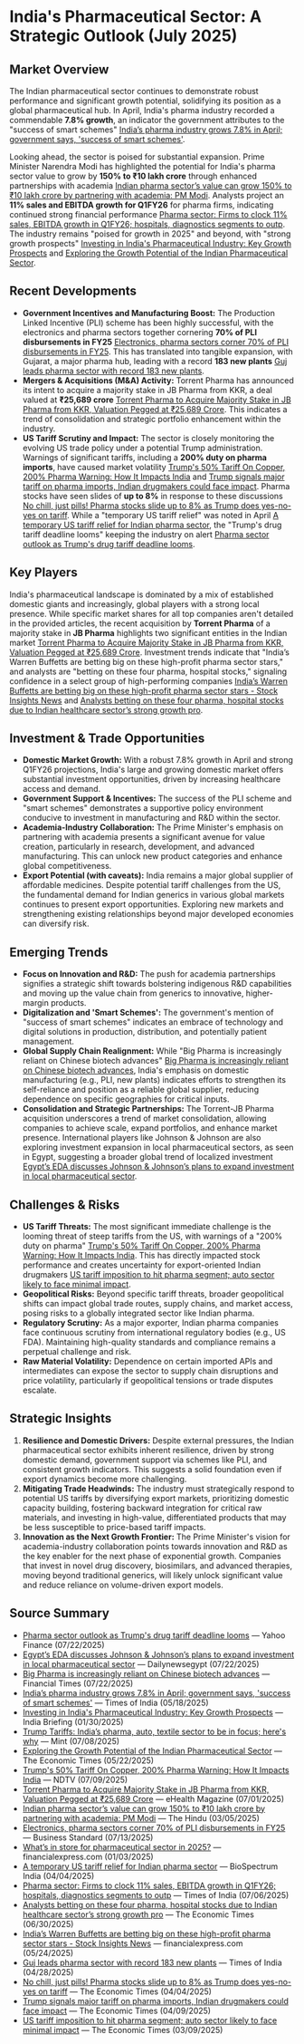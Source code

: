 # India's Pharmaceutical Sector: A Strategic Outlook (July 2025)

## Market Overview

The Indian pharmaceutical sector continues to demonstrate robust performance and significant growth potential, solidifying its position as a global pharmaceutical hub. In April, India's pharma industry recorded a commendable **7.8% growth**, an indicator the government attributes to the "success of smart schemes" [India’s pharma industry grows 7.8% in April; government says, 'success of smart schemes'](https://timesofindia.indiatimes.com/business/india-business/indias-pharma-industry-grows-7-8-in-april-government-says-success-of-smart-schemes/articleshow/121250581.cms).

Looking ahead, the sector is poised for substantial expansion. Prime Minister Narendra Modi has highlighted the potential for India's pharma sector value to grow by **150% to ₹10 lakh crore** through enhanced partnerships with academia [Indian pharma sector’s value can grow 150% to ₹10 lakh crore by partnering with academia: PM Modi](https://www.thehindu.com/news/national/indian-pharma-sectors-value-can-grow-150-to-10-lakh-crore-by-partnering-with-academia-pm-modi/article69294436.ece). Analysts project an **11% sales and EBITDA growth for Q1FY26** for pharma firms, indicating continued strong financial performance [Pharma sector: Firms to clock 11% sales, EBITDA growth in Q1FY26; hospitals, diagnostics segments to outp](https://timesofindia.indiatimes.com/business/india-business/pharma-sector-firms-to-clock-11-sales-ebitda-growth-in-q1fy26-hospitals-diagnostics-segments-to-outperform/articleshow/122277005.cms). The industry remains "poised for growth in 2025" and beyond, with "strong growth prospects" [Investing in India's Pharmaceutical Industry: Key Growth Prospects](https://www.india-briefing.com/news/why-indias-pharmaceutical-industry-remains-poised-for-growth-in-2025-35988.html/) and [Exploring the Growth Potential of the Indian Pharmaceutical Sector](https://m.economictimes.com/markets/stocks/news/exploring-the-growth-potential-of-the-indian-pharmaceutical-sector/articleshow/121333626.cms).

## Recent Developments

*   **Government Incentives and Manufacturing Boost:** The Production Linked Incentive (PLI) scheme has been highly successful, with the electronics and pharma sectors together cornering **70% of PLI disbursements in FY25** [Electronics, pharma sectors corner 70% of PLI disbursements in FY25](https://www.business-standard.com/industry/news/electronics-pharma-sectors-corner-70-per-cent-of-pli-disbursements-in-fy25-125071300205_1.html). This has translated into tangible expansion, with Gujarat, a major pharma hub, leading with a record **183 new plants** [Guj leads pharma sector with record 183 new plants](https://timesofindia.indiatimes.com/city/ahmedabad/guj-leads-pharma-sector-with-record-183-new-plants/articleshow/120674365.cms).
*   **Mergers & Acquisitions (M&A) Activity:** Torrent Pharma has announced its intent to acquire a majority stake in JB Pharma from KKR, a deal valued at **₹25,689 crore** [Torrent Pharma to Acquire Majority Stake in JB Pharma from KKR, Valuation Pegged at ₹25,689 Crore](https://ehealth.eletsonline.com/2025/07/torrent-pharma-to-acquire-majority-stake-in-jb-pharma-from-kkr-valuation-pegged-at-%E2%82%B925689-crore/). This indicates a trend of consolidation and strategic portfolio enhancement within the industry.
*   **US Tariff Scrutiny and Impact:** The sector is closely monitoring the evolving US trade policy under a potential Trump administration. Warnings of significant tariffs, including a **200% duty on pharma imports**, have caused market volatility [Trump's 50% Tariff On Copper, 200% Pharma Warning: How It Impacts India](https://www.ndtv.com/world-news/donald-trump-new-tariffs-us-imposes-50-pc-tariffs-on-copper-warns-of-200-pc-duty-on-pharma-how-will-it-impact-india-8846183) and [Trump signals major tariff on pharma imports, Indian drugmakers could face impact](https://m.economictimes.com/news/international/global-trends/trump-says-us-will-soon-announce-tariffs-on-pharmaceutical-imports/articleshow/120110100.cms). Pharma stocks have seen slides of **up to 8%** in response to these discussions [No chill, just pills! Pharma stocks slide up to 8% as Trump does yes-no-yes on tariff](https://m.economictimes.com/markets/stocks/news/pharma-stocks-slide-up-to-7-as-trump-hints-at-unprecedented-tariffs-on-sector/articleshow/119966661.cms). While a "temporary US tariff relief" was noted in April [A temporary US tariff relief for Indian pharma sector](https://www.biospectrumindia.com/news/73/25933/a-temporary-us-tariff-relief-for-indian-pharma-sector.html), the "Trump's drug tariff deadline looms" keeping the industry on alert [Pharma sector outlook as Trump's drug tariff deadline looms](https://finance.yahoo.com/video/pharma-sector-outlook-trumps-drug-200513372.html).

## Key Players

India's pharmaceutical landscape is dominated by a mix of established domestic giants and increasingly, global players with a strong local presence. While specific market shares for all top companies aren't detailed in the provided articles, the recent acquisition by **Torrent Pharma** of a majority stake in **JB Pharma** highlights two significant entities in the Indian market [Torrent Pharma to Acquire Majority Stake in JB Pharma from KKR, Valuation Pegged at ₹25,689 Crore](https://ehealth.eletsonline.com/2025/07/torrent-pharma-to-acquire-majority-stake-in-jb-pharma-from-kkr-valuation-pegged-at-%E2%82%B925689-crore/). Investment trends indicate that "India’s Warren Buffetts are betting big on these high-profit pharma sector stars," and analysts are "betting on these four pharma, hospital stocks," signaling confidence in a select group of high-performing companies [India’s Warren Buffetts are betting big on these high-profit pharma sector stars - Stock Insights News](https://www.financialexpress.com/market/stock-insights/indias-warren-buffetts-are-betting-big-on-these-high-profit-pharma-sector-stars/3854854/) and [Analysts betting on these four pharma, hospital stocks due to Indian healthcare sector’s strong growth pro](https://m.economictimes.com/wealth/invest/analysts-betting-on-these-four-pharma-hospital-stocks-due-to-indian-healthcare-sectors-strong-growth-prospects/articleshow/122123712.cms).

## Investment & Trade Opportunities

*   **Domestic Market Growth:** With a robust 7.8% growth in April and strong Q1FY26 projections, India's large and growing domestic market offers substantial investment opportunities, driven by increasing healthcare access and demand.
*   **Government Support & Incentives:** The success of the PLI scheme and "smart schemes" demonstrates a supportive policy environment conducive to investment in manufacturing and R&D within the sector.
*   **Academia-Industry Collaboration:** The Prime Minister's emphasis on partnering with academia presents a significant avenue for value creation, particularly in research, development, and advanced manufacturing. This can unlock new product categories and enhance global competitiveness.
*   **Export Potential (with caveats):** India remains a major global supplier of affordable medicines. Despite potential tariff challenges from the US, the fundamental demand for Indian generics in various global markets continues to present export opportunities. Exploring new markets and strengthening existing relationships beyond major developed economies can diversify risk.

## Emerging Trends

*   **Focus on Innovation and R&D:** The push for academia partnerships signifies a strategic shift towards bolstering indigenous R&D capabilities and moving up the value chain from generics to innovative, higher-margin products.
*   **Digitalization and 'Smart Schemes':** The government's mention of "success of smart schemes" indicates an embrace of technology and digital solutions in production, distribution, and potentially patient management.
*   **Global Supply Chain Realignment:** While "Big Pharma is increasingly reliant on Chinese biotech advances" [Big Pharma is increasingly reliant on Chinese biotech advances](https://www.ft.com/content/89285fd5-cd24-4772-a53d-0553cd37032d), India's emphasis on domestic manufacturing (e.g., PLI, new plants) indicates efforts to strengthen its self-reliance and position as a reliable global supplier, reducing dependence on specific geographies for critical inputs.
*   **Consolidation and Strategic Partnerships:** The Torrent-JB Pharma acquisition underscores a trend of market consolidation, allowing companies to achieve scale, expand portfolios, and enhance market presence. International players like Johnson & Johnson are also exploring investment expansion in local pharmaceutical sectors, as seen in Egypt, suggesting a broader global trend of localized investment [Egypt’s EDA discusses Johnson & Johnson’s plans to expand investment in local pharmaceutical sector](https://www.dailynewsegypt.com/2025/07/22/egypts-eda-discusses-johnson-johnsons-plans-to-expand-investment-in-local-pharmaceutical-sector/).

## Challenges & Risks

*   **US Tariff Threats:** The most significant immediate challenge is the looming threat of steep tariffs from the US, with warnings of a "200% duty on pharma" [Trump's 50% Tariff On Copper, 200% Pharma Warning: How It Impacts India](https://www.ndtv.com/world-news/donald-trump-new-tariffs-us-imposes-50-pc-tariffs-on-copper-how-will-it-impact-india-8846183). This has directly impacted stock performance and creates uncertainty for export-oriented Indian drugmakers [US tariff imposition to hit pharma segment; auto sector likely to face minimal impact](https://m.economictimes.com/news/international/global-trends/us-tariff-imposition-to-hit-pharma-segment-auto-sector-likely-to-face-minimal-impact/articleshow/118816214.cms).
*   **Geopolitical Risks:** Beyond specific tariff threats, broader geopolitical shifts can impact global trade routes, supply chains, and market access, posing risks to a globally integrated sector like Indian pharma.
*   **Regulatory Scrutiny:** As a major exporter, Indian pharma companies face continuous scrutiny from international regulatory bodies (e.g., US FDA). Maintaining high-quality standards and compliance remains a perpetual challenge and risk.
*   **Raw Material Volatility:** Dependence on certain imported APIs and intermediates can expose the sector to supply chain disruptions and price volatility, particularly if geopolitical tensions or trade disputes escalate.

## Strategic Insights

1.  **Resilience and Domestic Drivers:** Despite external pressures, the Indian pharmaceutical sector exhibits inherent resilience, driven by strong domestic demand, government support via schemes like PLI, and consistent growth indicators. This suggests a solid foundation even if export dynamics become more challenging.
2.  **Mitigating Trade Headwinds:** The industry must strategically respond to potential US tariffs by diversifying export markets, prioritizing domestic capacity building, fostering backward integration for critical raw materials, and investing in high-value, differentiated products that may be less susceptible to price-based tariff impacts.
3.  **Innovation as the Next Growth Frontier:** The Prime Minister's vision for academia-industry collaboration points towards innovation and R&D as the key enabler for the next phase of exponential growth. Companies that invest in novel drug discovery, biosimilars, and advanced therapies, moving beyond traditional generics, will likely unlock significant value and reduce reliance on volume-driven export models.

## Source Summary

*   [Pharma sector outlook as Trump's drug tariff deadline looms](https://finance.yahoo.com/video/pharma-sector-outlook-trumps-drug-200513372.html) — Yahoo Finance (07/22/2025)
*   [Egypt’s EDA discusses Johnson & Johnson’s plans to expand investment in local pharmaceutical sector](https://www.dailynewsegypt.com/2025/07/22/egypts-eda-discusses-johnson-johnsons-plans-to-expand-investment-in-local-pharmaceutical-sector/) — Dailynewsegypt (07/22/2025)
*   [Big Pharma is increasingly reliant on Chinese biotech advances](https://www.ft.com/content/89285fd5-cd24-4772-a53d-0553cd37032d) — Financial Times (07/22/2025)
*   [India’s pharma industry grows 7.8% in April; government says, 'success of smart schemes'](https://timesofindia.indiatimes.com/business/india-business/indias-pharma-industry-grows-7-8-in-april-government-says-success-of-smart-schemes/articleshow/121250581.cms) — Times of India (05/18/2025)
*   [Investing in India's Pharmaceutical Industry: Key Growth Prospects](https://www.india-briefing.com/news/why-indias-pharmaceutical-industry-remains-poised-for-growth-in-2025-35988.html/) — India Briefing (01/30/2025)
*   [Trump Tariffs: India’s pharma, auto, textile sector to be in focus; here's why](https://www.livemint.com/market/stock-market-news/trump-tariffs-india-s-pharma-auto-textile-sector-to-be-in-focus-heres-why-11751944419238.html) — Mint (07/08/2025)
*   [Exploring the Growth Potential of the Indian Pharmaceutical Sector](https://m.economictimes.com/markets/stocks/news/exploring-the-growth-potential-of-the-indian-pharmaceutical-sector/articleshow/121333626.cms) — The Economic Times (05/22/2025)
*   [Trump's 50% Tariff On Copper, 200% Pharma Warning: How It Impacts India](https://www.ndtv.com/world-news/donald-trump-new-tariffs-us-imposes-50-pc-tariffs-on-copper-warns-of-200-pc-duty-on-pharma-how-will-it-impact-india-8846183) — NDTV (07/09/2025)
*   [Torrent Pharma to Acquire Majority Stake in JB Pharma from KKR, Valuation Pegged at ₹25,689 Crore](https://ehealth.eletsonline.com/2025/07/torrent-pharma-to-acquire-majority-stake-in-jb-pharma-from-kkr-valuation-pegged-at-%E2%82%B925689-crore/) — eHealth Magazine (07/01/2025)
*   [Indian pharma sector’s value can grow 150% to ₹10 lakh crore by partnering with academia: PM Modi](https://www.thehindu.com/news/national/indian-pharma-sectors-value-can-grow-150-to-10-lakh-crore-by-partnering-with-academia-pm-modi/article69294436.ece) — The Hindu (03/05/2025)
*   [Electronics, pharma sectors corner 70% of PLI disbursements in FY25](https://www.business-standard.com/industry/news/electronics-pharma-sectors-corner-70-per-cent-of-pli-disbursements-in-fy25-125071300205_1.html) — Business Standard (07/13/2025)
*   [What’s in store for pharmaceutical sector in 2025?](https://www.financialexpress.com/business/healthcare-whats-in-store-for-pharmaceutical-sector-in-2025-3706432/) — financialexpress.com (01/03/2025)
*   [A temporary US tariff relief for Indian pharma sector](https://www.biospectrumindia.com/news/73/25933/a-temporary-us-tariff-relief-for-indian-pharma-sector.html) — BioSpectrum India (04/04/2025)
*   [Pharma sector: Firms to clock 11% sales, EBITDA growth in Q1FY26; hospitals, diagnostics segments to outp](https://timesofindia.indiatimes.com/business/india-business/pharma-sector-firms-to-clock-11-sales-ebitda-growth-in-q1fy26-hospitals-diagnostics-segments-to-outperform/articleshow/122277005.cms) — Times of India (07/06/2025)
*   [Analysts betting on these four pharma, hospital stocks due to Indian healthcare sector’s strong growth pro](https://m.economictimes.com/wealth/invest/analysts-betting-on-these-four-pharma-hospital-stocks-due-to-indian-healthcare-sectors-strong-growth-prospects/articleshow/122123712.cms) — The Economic Times (06/30/2025)
*   [India’s Warren Buffetts are betting big on these high-profit pharma sector stars - Stock Insights News](https://www.financialexpress.com/market/stock-insights/indias-warren-buffetts-are-betting-big-on-these-high-profit-pharma-sector-stars/3854854/) — financialexpress.com (05/24/2025)
*   [Guj leads pharma sector with record 183 new plants](https://timesofindia.indiatimes.com/city/ahmedabad/guj-leads-pharma-sector-with-record-183-new-plants/articleshow/120674365.cms) — Times of India (04/28/2025)
*   [No chill, just pills! Pharma stocks slide up to 8% as Trump does yes-no-yes on tariff](https://m.economictimes.com/markets/stocks/news/pharma-stocks-slide-up-to-7-as-trump-hints-at-unprecedented-tariffs-on-sector/articleshow/119966661.cms) — The Economic Times (04/04/2025)
*   [Trump signals major tariff on pharma imports, Indian drugmakers could face impact](https://m.economictimes.com/news/international/global-trends/trump-says-us-will-soon-announce-tariffs-on-pharmaceutical-imports/articleshow/120110100.cms) — The Economic Times (04/09/2025)
*   [US tariff imposition to hit pharma segment; auto sector likely to face minimal impact](https://m.economictimes.com/news/international/global-trends/us-tariff-imposition-to-hit-pharma-segment-auto-sector-likely-to-face-minimal-impact/articleshow/118816214.cms) — The Economic Times (03/09/2025)